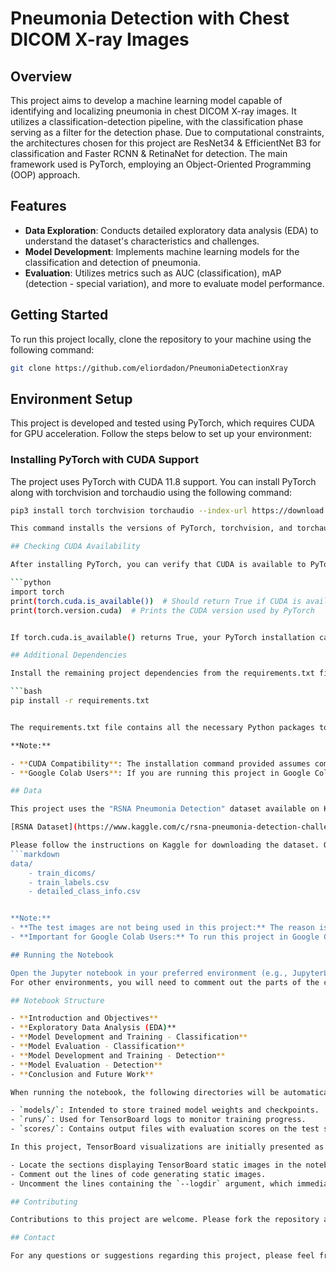 # Pneumonia Detection with Chest DICOM X-ray Images
## Overview

This project aims to develop a machine learning model capable of identifying and localizing pneumonia in chest DICOM X-ray images.
It utilizes a classification-detection pipeline, with the classification phase serving as a filter for the detection phase.
Due to computational constraints, the architectures chosen for this project are ResNet34 & EfficientNet B3 for classification and Faster RCNN & RetinaNet for detection.
The main framework used is PyTorch, employing an Object-Oriented Programming (OOP) approach.

## Features

- **Data Exploration**: Conducts detailed exploratory data analysis (EDA) to understand the dataset's characteristics and challenges.
- **Model Development**: Implements machine learning models for the classification and detection of pneumonia.
- **Evaluation**: Utilizes metrics such as AUC (classification), mAP (detection - special variation), and more to evaluate model performance.

## Getting Started

To run this project locally, clone the repository to your machine using the following command:

```bash
git clone https://github.com/eliordadon/PneumoniaDetectionXray
```

## Environment Setup

This project is developed and tested using PyTorch, which requires CUDA for GPU acceleration. Follow the steps below to set up your environment:

### Installing PyTorch with CUDA Support

The project uses PyTorch with CUDA 11.8 support. You can install PyTorch along with torchvision and torchaudio using the following command:
```bash
pip3 install torch torchvision torchaudio --index-url https://download.pytorch.org/whl/cu118

This command installs the versions of PyTorch, torchvision, and torchaudio that are compatible with CUDA 11.8. Ensure that your system has CUDA 11.8 compatible hardware and drivers.

## Checking CUDA Availability

After installing PyTorch, you can verify that CUDA is available to PyTorch with the following Python commands:

```python
import torch
print(torch.cuda.is_available())  # Should return True if CUDA is available
print(torch.version.cuda)  # Prints the CUDA version used by PyTorch


If torch.cuda.is_available() returns True, your PyTorch installation can utilize GPU acceleration.

## Additional Dependencies

Install the remaining project dependencies from the requirements.txt file:

```bash
pip install -r requirements.txt


The requirements.txt file contains all the necessary Python packages to run the project. Adjustments may be needed depending on your specific system configuration and the versions of the packages at the time of your project setup.

**Note:**

- **CUDA Compatibility**: The installation command provided assumes compatibility with CUDA 11.8. If your GPU or system requires a different version of CUDA, please visit the visit the [PyTorch official website](https://pytorch.org/) for the appropriate installation command tailored to your CUDA version.
- **Google Colab Users**: If you are running this project in Google Colab, CUDA and PyTorch are pre-installed, and you typically do not need to manually install CUDA. You can directly proceed with installing any additional Python packages specified in requirements.txt.

## Data

This project uses the "RSNA Pneumonia Detection" dataset available on Kaggle. To access and download the dataset, visit the challenge page at:

[RSNA Dataset](https://www.kaggle.com/c/rsna-pneumonia-detection-challenge/data)

Please follow the instructions on Kaggle for downloading the dataset. Once downloaded, place the dataset in a directory named **data** at the root of this project's directory structure. The project expects the following structure within the **data** directory:
```markdown
data/
    - train_dicoms/
    - train_labels.csv
    - detailed_class_info.csv


**Note:**
- **The test images are not being used in this project:** The reason is that Kaggle does not provide labels for the test images. In this project, we evaluate the test set as well, so we use the train images for the train/validation/test splits.
- **Important for Google Colab Users:** To run this project in Google Colab, the dataset must be compressed into a `data.zip` file containing the specified directory structure. Place the `data.zip` file in the main project directory, directly one level above where the `data` directory would be. This setup is required for the code to function correctly in the Colab environment.

## Running the Notebook

Open the Jupyter notebook in your preferred environment (e.g., JupyterLab, classic Jupyter Notebook) and run the cells sequentially to reproduce the project's findings. Note that some sections are specifically designed for Google Colab and are marked accordingly. 
For other environments, you will need to comment out the parts of the code that are for Google Colab and uncomment those marked for Jupyter Notebook.

## Notebook Structure

- **Introduction and Objectives**
- **Exploratory Data Analysis (EDA)**
- **Model Development and Training - Classification**
- **Model Evaluation - Classification**
- **Model Development and Training - Detection**
- **Model Evaluation - Detection**
- **Conclusion and Future Work**

When running the notebook, the following directories will be automatically created if they do not already exist:

- `models/`: Intended to store trained model weights and checkpoints.
- `runs/`: Used for TensorBoard logs to monitor training progress.
- `scores/`: Contains output files with evaluation scores on the test set for classification and detection.

In this project, TensorBoard visualizations are initially presented as static images for convenience and compatibility reasons. If you prefer to engage with the interactive features of TensorBoard:

- Locate the sections displaying TensorBoard static images in the notebook.
- Comment out the lines of code generating static images.
- Uncomment the lines containing the `--logdir` argument, which immediately precede the static image code. These lines activate the interactive TensorBoard session.

## Contributing

Contributions to this project are welcome. Please fork the repository and submit a pull request with your proposed changes.

## Contact

For any questions or suggestions regarding this project, please feel free to contact me at eli.datasci.direct@gmail.com.
